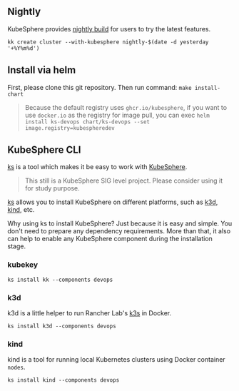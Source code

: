## Nightly

KubeSphere provides [nightly build](https://en.wikipedia.org/wiki/Daily_build) for users to try the latest features.

```shell
kk create cluster --with-kubesphere nightly-$(date -d yesterday '+%Y%m%d')
```

## Install via helm

First, please clone this git repository. Then run command: `make install-chart`

> Because the default registry uses `ghcr.io/kubesphere`, if you want to use `docker.io` as the registry for image pull, 
> you can exec `helm install ks-devops chart/ks-devops --set image.registry=kubespheredev`

## KubeSphere CLI

[ks](https://github.com/kubesphere-sigs/ks) is a tool which makes it be easy to work with [KubeSphere](https://github.com/kubesphere/kubesphere).

> This still is a KubeSphere SIG level project. Please consider using it for study purpose.

[ks](https://github.com/kubesphere-sigs/ks) allows you to install KubeSphere on different platforms, such as [k3d](https://github.com/rancher/k3d), 
[kind](https://github.com/kubernetes-sigs/kind), etc.

Why using ks to install KubeSphere? Just because it is easy and simple. You don't need to prepare any dependency requirements. 
More than that, it also can help to enable any KubeSphere component during the installation stage.

### kubekey

```shell
ks install kk --components devops
```

### k3d

k3d is a little helper to run Rancher Lab's [k3s](https://github.com/k3s-io/k3s) in Docker.

```shell
ks install k3d --components devops
```

### kind

kind is a tool for running local Kubernetes clusters using Docker container `nodes`.

```shell
ks install kind --components devops
```
